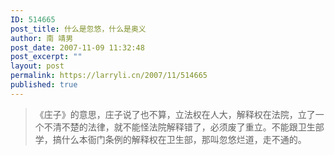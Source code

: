```yaml
---
ID: 514665
post_title: 什么是忽悠，什么是奥义
author: 南 靖男
post_date: 2007-11-09 11:32:48
post_excerpt: ""
layout: post
permalink: https://larryli.cn/2007/11/514665
published: true
---
```


<blockquote>《庄子》的意思，庄子说了也不算，立法权在人大，解释权在法院，立了一个不清不楚的法律，就不能怪法院解释错了，必须废了重立。不能跟卫生部学，搞什么本衙门条例的解释权在卫生部，那叫忽悠烂道，走不通的。</blockquote>